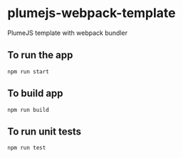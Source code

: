 # plumejs-webpack-template
PlumeJS template with webpack bundler

## To run the app
`npm run start`

## To build app
`npm run build`

## To run unit tests
`npm run test`
